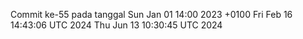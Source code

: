 Commit ke-55 pada tanggal Sun Jan 01 14:00 2023 +0100
Fri Feb 16 14:43:06 UTC 2024
Thu Jun 13 10:30:45 UTC 2024
